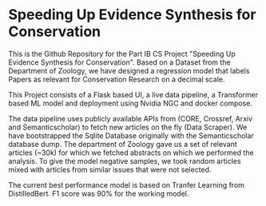 # Speeding Up Evidence Synthesis for Conservation

This is the Github Repository for the Part IB CS Project "Speeding Up Evidence Synthesis for Conservation". Based on a Dataset from the Department of Zoology, we have designed a regression model that labels Papers as relevant for Conservation Research on a decimal scale. 

This Project consists of a Flask based UI, a live data pipeline, a Transformer based ML model and deployment using Nvidia NGC and docker compose.

The data pipeline uses publicly available APIs from (CORE, Crossref, Arxiv and Semanticscholar) to fetch new articles on the fly (Data Scraper). We have bootstrapped the Sqlite Database originally with the Semanticscholar database dump. The department of Zoology gave us a set of relevant articles (~30k) for which we fetched abstracts on which we performed the analysis. To give the model negative samples, we took random articles mixed with articles from similar issues that were not selected.

The current best performance model is based on Tranfer Learning from DistilledBert. F1 score was 90% for the working model.
